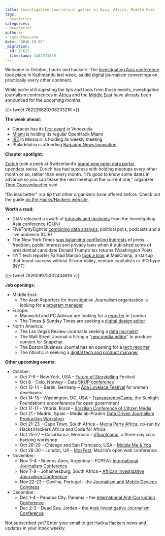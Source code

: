 ```yaml
---
title: Investigative journalists gather in Asia, Africa, Middle East
tags:
- newsletter
categories:
- Newsletter
authors:
- samanthasunne
date: "2016-10-07"
_migration:
  id: 17625
  timestamp: 1482973849
---
```


Welcome to October, hacks and hackers! The [Investigating Asia conference][1] took place in Kathmandu last week, as did digital journalism convenings on practically every other continent.

While we&#8217;re still digesting the tips and tools from those events, investigative journalism conferences in [Africa][2] and the [Middle East][3] have already been announced for the upcoming months.

{{< tweet 762226820708233216 >}}

**The week ahead:**

  * Caracas has its [first event][4] in Venezuela
  * [Miami][5] is holding its regular OpenHack Miami
  * [IRE][6] in Missouri is holding its weekly meeting
  * Philadelphia is attending [Barcamp News Innovation][7]

**Chapter spotlight:**

[Zurich][8] took a peek at Switzerland&#8217;s [brand new open data portal][9], opendata.swiss. Zurich has had success with holding meetups every other month or so, rather than every month. &#8220;It&#8217;s good to know some dates in advance so you can tease the next meetup at the current one,&#8221; organizer [Timo Grossenbacher][10] said.

&#8220;Do less better&#8221; is a tip that other organizers have offered before. Check out the guide [on the Hacks/Hackers website][11].

**Worth a read:**

  * GIJN released a swath of [tutorials and tipsheets][12] from the Investigating Asia conference (GIJN)
  * FiveThrityEight is [combining data analysis][13], political polls, podcasts and a live audience (CJR)
  * The New York Times [was balancing conflicting interests][14] of press freedom, public interest and privacy laws when it published some of presidential candidate Donald Trump&#8217;s tax returns (Washington Post)
  * NYT tech reporter Farhad Manjoo [took a look][15] at MailChimp, a startup that found success without Silicon Valley, venture capitalists or IPO hype (NYT)

{{< tweet 782609975302434816 >}}

**Job openings:**

  * Middle East: 
      * The Arab Reporters for Investigative Journalism organization is looking for a [program manager][16]
  * Europe: 
      * Macworld and PC Advisor are looking for a [reporter][17] in London
      * The Times & Sunday Times are seeking a [digital design editor][18]
  * North America: 
      * The Las Vegas Review-Journal is seeking a [data journalist][19]
      * The Wall Street Journal is hiring a &#8220;[new media editor][20]&#8221; to produce content for Snapchat
      * The Boston Business Journal has an opening for a [tech reporter][21]
      * The Atlantic is seeking a [digital tech and product manager][22]

**Other upcoming events:**

  * October: 
      * Oct 7-9 &#8211; New York, USA &#8211; [Future of Storytelling][23] Festival
      * Oct 8 &#8211; Oslo, Norway &#8211; Data [SKUP conference][24]
      * Oct 13-14 &#8211; Berlin, Germany &#8211; [Ada Lovelace Festival][25] for women developers
      * Oct 14-15 &#8211; Washington, DC, USA &#8211; [TransparencyCamp][26], the Sunlight Foundation&#8217;s unconference for open government
      * Oct 17-17 &#8211; Vitoria, Brazil &#8211; [Brazilian Conference of Citizen Media][27]
      * Oct 21 &#8211; Madrid, Spain &#8211; Medialab-Prado&#8217;s [Data Driven Journalism Production Workshop][28]
      * Oct 21-23 &#8211; Cape Town, South Africa &#8211; [Media Party Africa][29], co-run by Hacks/Hackers Africa and Code for Africa
      * Oct 25-27 &#8211; Casablanca, Morocco &#8211; [d|bootcamp][30], a three-day civic hacking workshop
      * Oct 28-29 &#8211; Chicago and San Francisco, USA &#8211; [Mobile Me & You][31]
      * Oct 28-30 &#8211; London, UK &#8211; [MozFest][32], Mozilla&#8217;s open web conference
  * November: 
      * Nov 3-4 &#8211; Buenos Aires, Argentina &#8211; FOPEA&#8217;s [International Journalism Conference][33]
      * Nov 7-9 &#8211; Johannesburg, South Africa &#8211; [African Investigative Journalism Conference][2]
      * Nov 22-23 &#8211; Covilha, Portugal &#8211; the [Journalism and Mobile Devices Congress][34]
  * December: 
      * Dec 1-4 &#8211; Panama City, Panama &#8211; the [International Anti-Corruption Conference][35]
      * Dec 2-3 &#8211; Dead Sea, Jordan &#8211; the [Arab Investigative Journalism Conference][3]

Not subscribed yet? Enter your email to get Hacks/Hackers news and updates in your inbox weekly: 

<!-- real people should not fill this in and expect good things - do not remove this or risk form bot signups-->

 [1]: http://2016.uncoveringasia.org/
 [2]: http://www.journalism.co.za/aijc/
 [3]: http://en.arij.net/
 [4]: http://www.meetup.com/Hacks-Hackers-Periodistas-y-Programadores-Caracas/events/234249929/
 [5]: http://www.meetup.com/Hacks-Hackers-Miami/
 [6]: http://www.meetup.com/hackshackersIRE/
 [7]: http://www.meetup.com/Hacks-Hackers-Philadelphia/events/233965558/
 [8]: http://www.meetup.com/Hacks-Hackers-Zurich/
 [9]: http://www.meetup.com/Hacks-Hackers-Zurich/events/234239280/
 [10]: https://twitter.com/grssnbchr
 [11]: http://hackshackers.com/resources/tools-tips-organizers/
 [12]: http://2016.uncoveringasia.org/tipsheets/
 [13]: http://www.cjr.org/special_report/harry_enten_fivethirtyeight_nate_silver_election.php
 [14]: https://www.washingtonpost.com/news/the-fix/wp/2016/10/02/the-new-york-times-risked-legal-trouble-to-publish-donald-trumps-tax-return/
 [15]: http://www.nytimes.com/2016/10/06/technology/mailchimp-and-the-un-silicon-valley-way-to-make-it-as-a-start-up.html
 [16]: http://en.arij.net/2016/09/25/arij-is-looking-to-hire-a-program-assistant/
 [17]: https://www.journalism.co.uk/media-jobs/staff-writer-pc-advisor-and-macworld-uk/s75/a678515/
 [18]: http://www.gorkanajobs.co.uk/job/64809/the-times-and-sunday-times-digital-design-editor/
 [19]: http://www.careers.poynter.org/job/20450202/q-Investigative%20Reporter-l-Las%20Vegas%2C%20NV
 [20]: http://talkingbiznews.com/biz-news-help-wanted/wsj-seeks-emerging-media-news-editor/
 [21]: http://talkingbiznews.com/biz-news-help-wanted/boston-business-journal-seeks-tech-reporter/
 [22]: http://atlanticmedia.applytojob.com/apply/eXYVWB/Product-Manager-Digital-Product-And-Technology
 [23]: http://www.fostfest.com/#content
 [24]: http://gijn.org/events/
 [25]: http://wiwo.konferenz.de/ada/en/
 [26]: https://tcamp.sunlightfoundation.com/register/
 [27]: http://eventos.ufes.br/index.php/midiacidada/midiacidada
 [28]: http://medialab-prado.es/article/iv-taller-periodismo-de-datos-convocatoria-de-proyectos
 [29]: https://www.eventbrite.com/e/media-party-africa-tickets-27194686038
 [30]: http://casablanca.dbootcamp.org/
 [31]: http://www.mobileme-you.com/
 [32]: https://mozillafestival.org/
 [33]: http://gijn.us5.list-manage.com/track/click?u=0212d7db984672e4fe5ac3daf&id=d7e6fda37c&e=819f761f16
 [34]: http://ijnet.org/en/opportunities/conference-focuses-mobile-journalism-portugal
 [35]: http://16iacc.org/